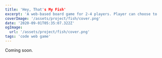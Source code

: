```yaml
---
title: 'Hey, That's My Fish'
excerpt: 'A web-based board game for 2-4 players. Player can choose to play against AI (computer) or another remote player. Built in Scala with Akka, then cross-compiled to JS.'
coverImage: '/assets/project/fish/cover.png'
date: '2020-09-01T05:35:07.322Z'
ogImage:
  url: '/assets/project/fish/cover.png'
tags: 'code web game'
---
```


Coming soon.
